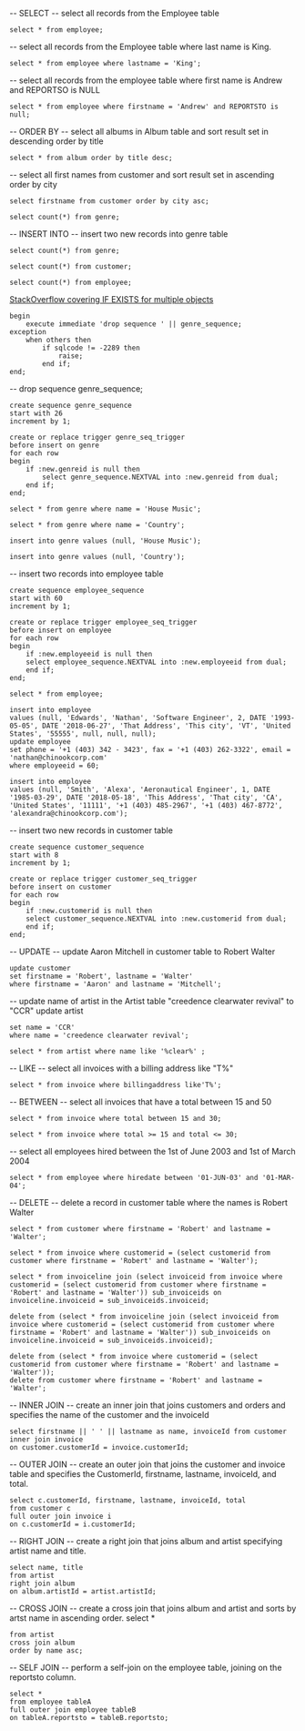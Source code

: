 -- SELECT
-- select all records from the Employee table
```
select * from employee;
```

-- select all records from the Employee table where last name is King.
```
select * from employee where lastname = 'King';
```

-- select all records from the employee table where first name is Andrew and REPORTSO is NULL
```
select * from employee where firstname = 'Andrew' and REPORTSTO is null;
```

-- ORDER BY
-- select all albums in Album table and sort result set in descending order by title
```
select * from album order by title desc;
```
-- select all first names from customer and sort result set in ascending order by city
```
select firstname from customer order by city asc;
```

```
select count(*) from genre;
```

-- INSERT INTO
-- insert two new records into genre table

```
select count(*) from genre;
```

```
select count(*) from customer;
```

```
select count(*) from employee;
```

[StackOverflow covering IF EXISTS for multiple objects](https://stackoverflow.com/questions/1799128/oracle-if-table-exists)
```
begin
    execute immediate 'drop sequence ' || genre_sequence;
exception
    when others then
        if sqlcode != -2289 then
            raise;
        end if;
end;
```

-- drop sequence genre_sequence;
```
create sequence genre_sequence
start with 26
increment by 1;
```

```
create or replace trigger genre_seq_trigger
before insert on genre
for each row
begin
    if :new.genreid is null then
        select genre_sequence.NEXTVAL into :new.genreid from dual;
    end if;
end;
```

```
select * from genre where name = 'House Music';
```

```
select * from genre where name = 'Country';
```

```
insert into genre values (null, 'House Music');
```

```
insert into genre values (null, 'Country');
```

-- insert two records into employee table
```
create sequence employee_sequence
start with 60
increment by 1;
```

```
create or replace trigger employee_seq_trigger
before insert on employee
for each row
begin 
    if :new.employeeid is null then
    select employee_sequence.NEXTVAL into :new.employeeid from dual;
    end if;
end;
```

```
select * from employee;
```

```
insert into employee
values (null, 'Edwards', 'Nathan', 'Software Engineer', 2, DATE '1993-05-05', DATE '2018-06-27', 'That Address', 'This city', 'VT', 'United States', '55555', null, null, null);
update employee
set phone = '+1 (403) 342 - 3423', fax = '+1 (403) 262-3322', email = 'nathan@chinookcorp.com'
where employeeid = 60;
```

```
insert into employee
values (null, 'Smith', 'Alexa', 'Aeronautical Engineer', 1, DATE '1985-03-29', DATE '2018-05-18', 'This Address', 'That city', 'CA', 'United States', '11111', '+1 (403) 485-2967', '+1 (403) 467-8772', 'alexandra@chinookcorp.com');
```

-- insert two new records in customer table
```
create sequence customer_sequence
start with 8
increment by 1;
```

```
create or replace trigger customer_seq_trigger
before insert on customer
for each row
begin
    if :new.customerid is null then
    select customer_sequence.NEXTVAL into :new.customerid from dual;
    end if;
end;
```

-- UPDATE
-- update Aaron Mitchell in customer table to Robert Walter
```
update customer
set firstname = 'Robert', lastname = 'Walter'
where firstname = 'Aaron' and lastname = 'Mitchell';
```

-- update name of artist in the Artist table "creedence clearwater revival" to "CCR"
update artist
```
set name = 'CCR'
where name = 'creedence clearwater revival';
```

```
select * from artist where name like '%clear%' ;
```

-- LIKE
-- select all invoices with a billing address like "T%"
```
select * from invoice where billingaddress like'T%';
```

-- BETWEEN
-- select all invoices that have a total between 15 and 50
```
select * from invoice where total between 15 and 30;
```

```
select * from invoice where total >= 15 and total <= 30;
```

-- select all employees hired between the 1st of June 2003 and 1st of March 2004
```
select * from employee where hiredate between '01-JUN-03' and '01-MAR-04';
```

-- DELETE
-- delete a record in customer table where the names is Robert Walter 
```
select * from customer where firstname = 'Robert' and lastname = 'Walter';
```

```
select * from invoice where customerid = (select customerid from customer where firstname = 'Robert' and lastname = 'Walter');
```

```
select * from invoiceline join (select invoiceid from invoice where customerid = (select customerid from customer where firstname = 'Robert' and lastname = 'Walter')) sub_invoiceids on invoiceline.invoiceid = sub_invoiceids.invoiceid;
```

```
delete from (select * from invoiceline join (select invoiceid from invoice where customerid = (select customerid from customer where firstname = 'Robert' and lastname = 'Walter')) sub_invoiceids on invoiceline.invoiceid = sub_invoiceids.invoiceid);
```

```
delete from (select * from invoice where customerid = (select customerid from customer where firstname = 'Robert' and lastname = 'Walter'));
delete from customer where firstname = 'Robert' and lastname = 'Walter';
```

-- INNER JOIN
-- create an inner join that joins customers and orders and specifies the name of the customer and the invoiceId
```
select firstname || ' ' || lastname as name, invoiceId from customer
inner join invoice
on customer.customerId = invoice.customerId;
```

-- OUTER JOIN
-- create an outer join that joins the customer and invoice table and specifies the CustomerId, firstname, lastname, invoiceId, and total.
```
select c.customerId, firstname, lastname, invoiceId, total
from customer c
full outer join invoice i
on c.customerId = i.customerId;
```

-- RIGHT JOIN
-- create a right join that joins album and artist specifying artist name and title.
```
select name, title
from artist
right join album
on album.artistId = artist.artistId;
```

-- CROSS JOIN
-- create a cross join that joins album and artist and sorts by artst name in ascending order.
select *
```
from artist
cross join album
order by name asc;
```

-- SELF JOIN
-- perform a self-join on the employee table, joining on the reportsto column.
```
select *
from employee tableA
full outer join employee tableB
on tableA.reportsto = tableB.reportsto;
```
